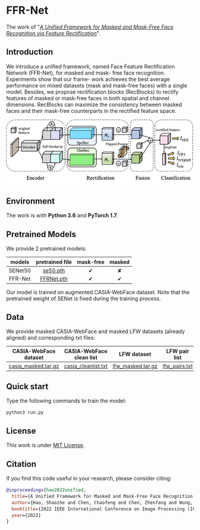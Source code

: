 # FFR-Net

The work of "[*A Unified Framework for Masked and Mask-Free Face Recognition via Feature Rectification*](https://arxiv.org/pdf/2202.07358.pdf)".

## Introduction
We introduce a unified framework, named Face Feature Rectification Network (FFR-Net), for masked and mask- free face recognition. Experiments show that our frame- work achieves the best average performance on mixed datasets (mask and mask-free faces) with a single model. Besides, we propose rectification blocks (RecBlocks) to rectify features of masked or mask-free faces in both spatial and channel dimensions. RecBlocks can maximize the consistency between masked faces and their mask-free counterparts in the rectified feature space.

![overview](./images/overview.png)

## Environment
The work is with **Python 3.6** and **PyTorch 1.7**.

## Pretrained Models

We provide 2 pretrained models:

| models | pretrained file | mask-free | masked |
| :-----:| :----: | :----: | :----: |
| SENet50 | [se50.pth](https://drive.google.com/file/d/1QBFrUXl9rsf5Y7yxCum6frDVx5hNmwec/view?usp=sharing) | ✔ | ✘ |
| FFR-Net | [FFRNet.pth](https://drive.google.com/file/d/1bNlF2Ma6VscCwu7V7jpQlU5HciEyoANh/view?usp=sharing) | ✔ | ✔ |

Our model is trained on augmented CASIA-WebFace dataset. Note that the pretrained weight of SENet is fixed during the training process.

## Data

We provide masked CASIA-WebFace and masked LFW datasets (already aligned) and corresponding txt files:

| CASIA-WebFace dataset | CASIA-WebFace clean list | LFW dataset | LFW pair list |
| :-----:| :----: | :----: | :----: |
| [casia_masked.tar.gz](https://drive.google.com/file/d/1Wv1q_uObl-vl4lxHTTRBqbGYH8mQDRBE/view?usp=sharing) | [casia_cleanlist.txt](https://drive.google.com/file/d/1hU0-zX8386_trDUChRrx7qZOolQIDedA/view?usp=sharing) | [lfw_masked.tar.gz](https://drive.google.com/file/d/1qpTG6n88Oqe1TyAqpmMApSz2u3G3kFKG/view?usp=sharing) | [lfw_pairs.txt](https://drive.google.com/file/d/1_wJjzfBJ1NjWv4iJtubfb67-xX-kCIZf/view?usp=sharing) |

## Quick start
Type the following commands to train the model:
```
python3 run.py
```
## License
This work is under [MIT License](LICENSE).

## Citation
If you find this code useful in your research, please consider citing:
```bibtex
@inproceedings{hao2022unified,
  title={A Unified Framework for Masked and Mask-Free Face Recognition via Feature Rectification},
  author={Hao, Shaozhe and Chen, Chaofeng and Chen, Zhenfang and Wong, Kwan-Yee~K.},
  booktitle={2022 IEEE International Conference on Image Processing (ICIP)},
  year={2022}
}
```
